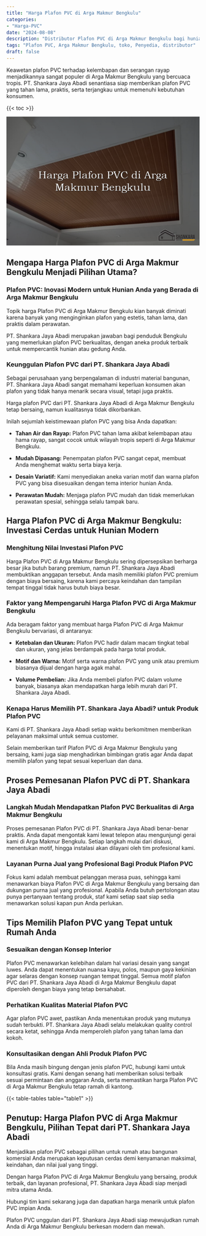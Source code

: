 ```yaml
---
title: "Harga Plafon PVC di Arga Makmur Bengkulu"
categories: 
- "Harga-PVC"
date: "2024-08-08"
description: "Distributor Plafon PVC di Arga Makmur Bengkulu bagi hunian, office, dan gerai. Material terbaik, variasi motif, warna menarik, beserta servis pemasangan ditangani oleh tim ahli serta kepastian resmi!|Servis penyediaan Plafon PVC di Arga Makmur Bengkulu bagi keperluan hunian, office, maupun gerai, dengan panel terbaik dan pemasangan oleh tim ahli serta kepastian resmi.|Pilihan Plafon PVC di Arga Makmur Bengkulu yang terpercaya untuk hunian, perkantoran, serta gerai, bersama panel berkualitas dan pemasangan ditangani oleh tenaga ahli profesional serta jaminan resmi.|Penjualan Plafon PVC di Arga Makmur Bengkulu bagi hunian, office, dan toko, dengan produk unggulan dan penempatan oleh tim berpengalaman, lengkap dengan jaminan resmi.}"
tags: "Plafon PVC, Arga Makmur Bengkulu, toko, Penyedia, distributor"
draft: false
---
```


Keawetan plafon PVC terhadap kelembapan dan serangan rayap menjadikannya sangat populer di Arga Makmur Bengkulu yang bercuaca tropis. PT. Shankara Jaya Abadi senantiasa siap memberikan plafon PVC yang tahan lama, praktis, serta terjangkau untuk memenuhi kebutuhan konsumen.

{{< toc >}}

![Harga Plafon PVC di Arga Makmur Bengkulu](/images/Harga-PVC/Harga-Plafon-PVC-di-Arga-Makmur-Bengkulu.png)


## Mengapa Harga Plafon PVC di Arga Makmur Bengkulu Menjadi Pilihan Utama?

### Plafon PVC: Inovasi Modern untuk Hunian Anda yang Berada di Arga Makmur Bengkulu

Topik harga Plafon PVC di Arga Makmur Bengkulu kian banyak diminati karena banyak yang menginginkan plafon yang estetis, tahan lama, dan praktis dalam perawatan.

PT. Shankara Jaya Abadi merupakan jawaban bagi penduduk Bengkulu yang memerlukan plafon PVC berkualitas, dengan aneka produk terbaik untuk mempercantik hunian atau gedung Anda.

### Keunggulan Plafon PVC dari PT. Shankara Jaya Abadi

Sebagai perusahaan yang berpengalaman di industri material bangunan, PT. Shankara Jaya Abadi sangat memahami keperluan konsumen akan plafon yang tidak hanya menarik secara visual, tetapi juga praktis.

Harga plafon PVC dari PT. Shankara Jaya Abadi di Arga Makmur Bengkulu tetap bersaing, namun kualitasnya tidak dikorbankan.

Inilah sejumlah keistimewaan plafon PVC yang bisa Anda dapatkan:

- **Tahan Air dan Rayap:** Plafon PVC tahan lama akibat kelembapan atau hama rayap, sangat cocok untuk wilayah tropis seperti di Arga Makmur Bengkulu.

- **Mudah Dipasang:** Penempatan plafon PVC sangat cepat, membuat Anda menghemat waktu serta biaya kerja.

- **Desain Variatif:** Kami menyediakan aneka varian motif dan warna plafon PVC yang bisa disesuaikan dengan tema interior hunian Anda.

- **Perawatan Mudah:** Menjaga plafon PVC mudah dan tidak memerlukan perawatan spesial, sehingga selalu tampak baru.

## Harga Plafon PVC di Arga Makmur Bengkulu: Investasi Cerdas untuk Hunian Modern

### Menghitung Nilai Investasi Plafon PVC

Harga Plafon PVC di Arga Makmur Bengkulu sering dipersepsikan berharga besar jika butuh barang premium, namun PT. Shankara Jaya Abadi membuktikan anggapan tersebut. Anda masih memiliki plafon PVC premium dengan biaya bersaing, karena kami percaya keindahan dan tampilan tempat tinggal tidak harus butuh biaya besar.

### Faktor yang Mempengaruhi Harga Plafon PVC di Arga Makmur Bengkulu

Ada beragam faktor yang membuat harga Plafon PVC di Arga Makmur Bengkulu bervariasi, di antaranya:

- **Ketebalan dan Ukuran:** Plafon PVC hadir dalam macam tingkat tebal dan ukuran, yang jelas berdampak pada harga total produk.

- **Motif dan Warna:** Motif serta warna plafon PVC yang unik atau premium biasanya dijual dengan harga agak mahal.

- **Volume Pembelian:** Jika Anda membeli plafon PVC dalam volume banyak, biasanya akan mendapatkan harga lebih murah dari PT. Shankara Jaya Abadi.

### Kenapa Harus Memilih PT. Shankara Jaya Abadi? untuk Produk Plafon PVC

Kami di PT. Shankara Jaya Abadi setiap waktu berkomitmen memberikan pelayanan maksimal untuk semua customer.

Selain memberikan tarif Plafon PVC di Arga Makmur Bengkulu yang bersaing, kami juga siap menghadirkan bimbingan gratis agar Anda dapat memilih plafon yang tepat sesuai keperluan dan dana.

## Proses Pemesanan Plafon PVC di PT. Shankara Jaya Abadi

### Langkah Mudah Mendapatkan Plafon PVC Berkualitas di Arga Makmur Bengkulu

Proses pemesanan Plafon PVC di PT. Shankara Jaya Abadi benar-benar praktis. Anda dapat mengontak kami lewat telepon atau mengunjungi gerai kami di Arga Makmur Bengkulu. Setiap langkah mulai dari diskusi, menentukan motif, hingga instalasi akan dilayani oleh tim profesional kami.

### Layanan Purna Jual yang Profesional Bagi Produk Plafon PVC

Fokus kami adalah membuat pelanggan merasa puas, sehingga kami menawarkan biaya Plafon PVC di Arga Makmur Bengkulu yang bersaing dan dukungan purna jual yang profesional. Apabila Anda butuh pertolongan atau punya pertanyaan tentang produk, staf kami setiap saat siap sedia menawarkan solusi kapan pun Anda perlukan.

## Tips Memilih Plafon PVC yang Tepat untuk Rumah Anda

### Sesuaikan dengan Konsep Interior

Plafon PVC menawarkan kelebihan dalam hal variasi desain yang sangat luwes. Anda dapat menentukan nuansa kayu, polos, maupun gaya kekinian agar selaras dengan konsep ruangan tempat tinggal. Semua motif plafon PVC dari PT. Shankara Jaya Abadi di Arga Makmur Bengkulu dapat diperoleh dengan biaya yang tetap bersahabat.

### Perhatikan Kualitas Material Plafon PVC

Agar plafon PVC awet, pastikan Anda menentukan produk yang mutunya sudah terbukti. PT. Shankara Jaya Abadi selalu melakukan quality control secara ketat, sehingga Anda memperoleh plafon yang tahan lama dan kokoh.

### Konsultasikan dengan Ahli Produk Plafon PVC

Bila Anda masih bingung dengan jenis plafon PVC, hubungi kami untuk konsultasi gratis. Kami dengan senang hati memberikan solusi terbaik sesuai permintaan dan anggaran Anda, serta memastikan harga Plafon PVC di Arga Makmur Bengkulu tetap ramah di kantong.

{{< table-tables table="table1" >}}

## Penutup: Harga Plafon PVC di Arga Makmur Bengkulu, Pilihan Tepat dari PT. Shankara Jaya Abadi

Menjadikan plafon PVC sebagai pilihan untuk rumah atau bangunan komersial Anda merupakan keputusan cerdas demi kenyamanan maksimal, keindahan, dan nilai jual yang tinggi.

Dengan harga Plafon PVC di Arga Makmur Bengkulu yang bersaing, produk terbaik, dan layanan profesional, PT. Shankara Jaya Abadi siap menjadi mitra utama Anda.

Hubungi tim kami sekarang juga dan dapatkan harga menarik untuk plafon PVC impian Anda.

Plafon PVC unggulan dari PT. Shankara Jaya Abadi siap mewujudkan rumah Anda di Arga Makmur Bengkulu berkesan modern dan mewah.